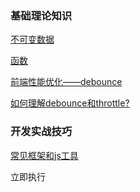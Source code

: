 ### 基础理论知识

[不可变数据](https://github.com/pengyancheng/javascript/blob/master/basic/immutable.md)
<br>

[函数](https://github.com/pengyancheng/javascript/basic/function.md)
<br>

[前端性能优化——debounce](https://www.jianshu.com/p/e9acf55f8073)
<br>

[如何理解debounce和throttle?](https://www.jianshu.com/p/daaa36174324)
<br>


### 开发实战技巧

[常见框架和js工具](https://github.com/pengyancheng/javascript/blob/master/develop/frame.md)
<br>

立即执行
